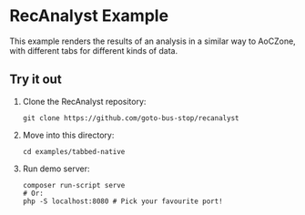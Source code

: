 # RecAnalyst Example

This example renders the results of an analysis in a similar way to AoCZone,
with different tabs for different kinds of data.

## Try it out

  1. Clone the RecAnalyst repository:

     ```
     git clone https://github.com/goto-bus-stop/recanalyst
     ```

  2. Move into this directory:

     ```
     cd examples/tabbed-native
     ```

  4. Run demo server:

     ```
     composer run-script serve
     # Or:
     php -S localhost:8080 # Pick your favourite port!
     ```

